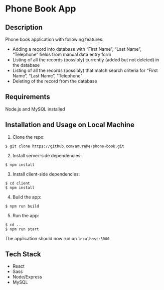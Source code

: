 # Phone Book App

## Description

Phone book application with following features:

- Adding a record into database with “First Name”, “Last Name”, “Telephone” fields from manual data entry form
- Listing of all the records (possibly) currently (added but not deleted) in the database
- Listing of all the records (possibly) that match search criteria for “First Name”, “Last Name”, "Telephone"
- Deleting of the record from the database

## Requirements

Node.js and MySQL installed

## Installation and Usage on Local Machine

1. Clone the repo:

```
$ git clone https://github.com/amureke/phone-book.git
```

2. Install server-side dependencies:

```
$ npm install
```

3. Install client-side dependencies:

```
$ cd client
$ npm install
```

4. Build the app:

```
$ npm run build
```

5. Run the app:

```
$ cd ..
$ npm run start
```

The application should now run on <code>localhost:3000</code>

## Tech Stack

- React
- Sass
- Node/Express
- MySQL

